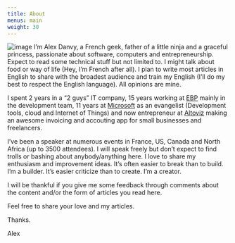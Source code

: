 ```yaml
---
title: About
menus: main
weight: 30
---
```


![image](alex-danvy-terminator.png)
I’m Alex Danvy, a French geek, father of a little ninja and a graceful princess, passionate about software, computers and entrepreneurship. Expect to read some technical stuff but not limited to. I might talk about food or way of life (Hey, I’m French after all). I plan to write most articles in English to share with the broadest audience and train my English (I’ll do my best to respect the English language). All opinions are mine.

I spent 2 years in a “2 guys” IT company, 15 years working at [EBP](https://ebp.com) mainly in the development team, 11 years at [Microsoft](https://microsoft.com) as an evangelist (Development tools, cloud and Internet of Things) and now entrepreneur at [Altoviz](https://altoviz.com) making an awesome invoicing and accouting app for small businesses and freelancers.

I’ve been a speaker at numerous events in France, US, Canada and North Africa (up to 3500 attendees). I will speak freely but don’t expect to find trolls or bashing about anybody/anything here. I love to share my enthusiasm and improvement ideas. It’s often easier to break than to build. I’m a builder. It’s easier criticize than to create. I’m a creator.

I will be thankful if you give me some feedback through comments about the content and/or the form of articles you read here.

Feel free to share your love and my articles.

Thanks.

Alex
